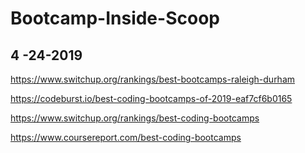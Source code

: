 # Bootcamp-Inside-Scoop
## 4 -24-2019

https://www.switchup.org/rankings/best-bootcamps-raleigh-durham

https://codeburst.io/best-coding-bootcamps-of-2019-eaf7cf6b0165

https://www.switchup.org/rankings/best-coding-bootcamps

https://www.coursereport.com/best-coding-bootcamps
